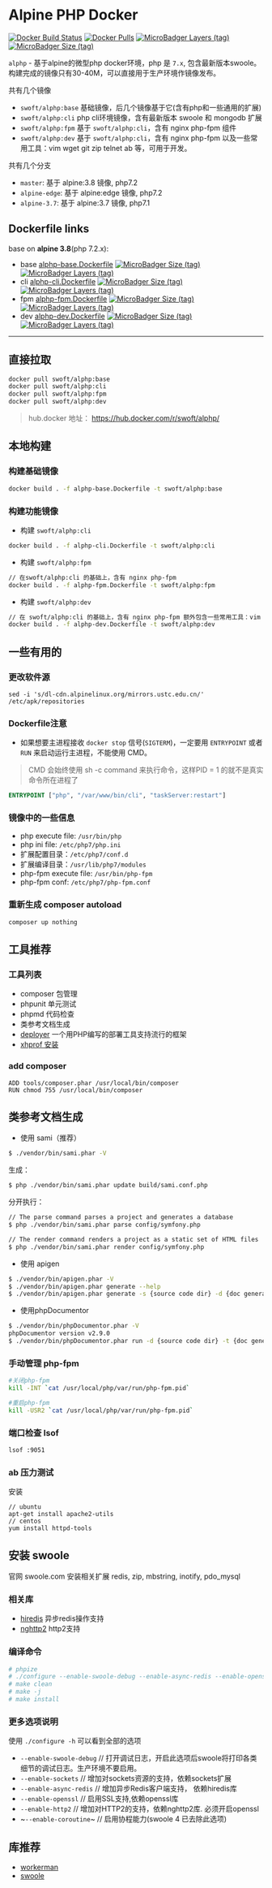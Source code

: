 # Alpine PHP Docker

[![Docker Build Status](https://img.shields.io/docker/build/swoft/alphp.svg)](https://hub.docker.com/r/swoft/alphp/) [![Docker Pulls](https://img.shields.io/docker/pulls/swoft/alphp.svg)](https://hub.docker.com/r/swoft/alphp/) [![MicroBadger Layers (tag)](https://img.shields.io/microbadger/layers/swoft/alphp/cli.svg)](https://hub.docker.com/r/swoft/alphp/) [![MicroBadger Size (tag)](https://img.shields.io/microbadger/image-size/swoft/alphp/cli.svg)](https://hub.docker.com/r/swoft/alphp/tags/)

`alphp` - 基于alpine的微型php docker环境，php 是 `7.x`, 包含最新版本swoole。
构建完成的镜像只有30-40M，可以直接用于生产环境作镜像发布。

共有几个镜像

- `swoft/alphp:base` 基础镜像，后几个镜像基于它(含有php和一些通用的扩展)
- `swoft/alphp:cli` php cli环境镜像，含有最新版本 swoole 和 mongodb 扩展
- `swoft/alphp:fpm` 基于 `swoft/alphp:cli`，含有 nginx php-fpm 组件
- `swoft/alphp:dev` 基于 `swoft/alphp:cli`，含有 nginx php-fpm 以及一些常用工具：vim wget git zip telnet ab 等，可用于开发。

共有几个分支

- `master`: 基于 alpine:3.8 镜像, php7.2
- `alpine-edge`: 基于 alpine:edge 镜像, php7.2
- `alpine-3.7`: 基于 alpine:3.7 镜像, php7.1

## Dockerfile links

base on **alpine 3.8**(php 7.2.x):

- base [alphp-base.Dockerfile](https://github.com/swoft-cloud/alphp/blob/master/alphp-base.Dockerfile) [![MicroBadger Size (tag)](https://img.shields.io/microbadger/image-size/swoft/alphp/base.svg)](https://hub.docker.com/r/swoft/alphp/tags/) [![MicroBadger Layers (tag)](https://img.shields.io/microbadger/layers/swoft/alphp/base.svg)](https://hub.docker.com/r/swoft/alphp/)
- cli [alphp-cli.Dockerfile](https://github.com/swoft-cloud/alphp/blob/master/alphp-cli.Dockerfile) [![MicroBadger Size (tag)](https://img.shields.io/microbadger/image-size/swoft/alphp/cli.svg)](https://hub.docker.com/r/swoft/alphp/tags/) [![MicroBadger Layers (tag)](https://img.shields.io/microbadger/layers/swoft/alphp/cli.svg)](https://hub.docker.com/r/swoft/alphp/)
- fpm [alphp-fpm.Dockerfile](https://github.com/swoft-cloud/alphp/blob/master/alphp-fpm.Dockerfile) [![MicroBadger Size (tag)](https://img.shields.io/microbadger/image-size/swoft/alphp/fpm.svg)](https://hub.docker.com/r/swoft/alphp/tags/) [![MicroBadger Layers (tag)](https://img.shields.io/microbadger/layers/swoft/alphp/fpm.svg)](https://hub.docker.com/r/swoft/alphp/)
- dev [alphp-dev.Dockerfile](https://github.com/swoft-cloud/alphp/blob/master/alphp-dev.Dockerfile) [![MicroBadger Size (tag)](https://img.shields.io/microbadger/image-size/swoft/alphp/dev.svg)](https://hub.docker.com/r/swoft/alphp/tags/) [![MicroBadger Layers (tag)](https://img.shields.io/microbadger/layers/swoft/alphp/dev.svg)](https://hub.docker.com/r/swoft/alphp/)

---

[docker hub]: https://hub.docker.com/r/swoft/alphp/ "alphp on hub.docker"
[docker hub tags]: https://hub.docker.com/r/swoft/alphp/tags/ "alphp tag list"

## 直接拉取

```bash
docker pull swoft/alphp:base
docker pull swoft/alphp:cli
docker pull swoft/alphp:fpm
docker pull swoft/alphp:dev
```

> hub.docker 地址： https://hub.docker.com/r/swoft/alphp/

## 本地构建

### 构建基础镜像

```bash
docker build . -f alphp-base.Dockerfile -t swoft/alphp:base
```

### 构建功能镜像

- 构建 `swoft/alphp:cli`

```bash
docker build . -f alphp-cli.Dockerfile -t swoft/alphp:cli
```

- 构建 `swoft/alphp:fpm`

```bash
// 在swoft/alphp:cli 的基础上，含有 nginx php-fpm
docker build . -f alphp-fpm.Dockerfile -t swoft/alphp:fpm
```

- 构建 `swoft/alphp:dev`

```bash
// 在 swoft/alphp:cli 的基础上，含有 nginx php-fpm 额外包含一些常用工具：vim wget git zip telnet ab 等
docker build . -f alphp-dev.Dockerfile -t swoft/alphp:dev
```

## 一些有用的

### 更改软件源

```text
sed -i 's/dl-cdn.alpinelinux.org/mirrors.ustc.edu.cn/' /etc/apk/repositories
```

### Dockerfile注意

- 如果想要主进程接收 `docker stop` 信号(`SIGTERM`)，一定要用 `ENTRYPOINT` 或者 `RUN` 来启动运行主进程，不能使用 CMD。

> CMD 会始终使用 sh -c command 来执行命令，这样PID = 1 的就不是真实命令所在进程了

```dockerfile
ENTRYPOINT ["php", "/var/www/bin/cli", "taskServer:restart"]
```

### 镜像中的一些信息

- php execute file: `/usr/bin/php`
- php ini file: `/etc/php7/php.ini`
- 扩展配置目录：`/etc/php7/conf.d`
- 扩展编译目录：`/usr/lib/php7/modules`
- php-fpm execute file: `/usr/bin/php-fpm`
- php-fpm conf: `/etc/php7/php-fpm.conf`

### 重新生成 composer autoload

```bash
composer up nothing
```

## 工具推荐

### 工具列表

- composer 包管理
- phpunit 单元测试
- phpmd 代码检查
- 类参考文档生成
- [deployer](https://deployer.org/releases/v4.0.1/deployer.phar) 一个用PHP编写的部署工具支持流行的框架
- [xhprof 安装](install-xhprof.md)

### add composer

```
ADD tools/composer.phar /usr/local/bin/composer
RUN chmod 755 /usr/local/bin/composer
```

## 类参考文档生成

- 使用 sami（推荐）

```bash
$ ./vendor/bin/sami.phar -V
```

生成：

```bash
$ php ./vendor/bin/sami.phar update build/sami.conf.php
```

分开执行：

```bash
// The parse command parses a project and generates a database
$ php ./vendor/bin/sami.phar parse config/symfony.php

// The render command renders a project as a static set of HTML files
$ php ./vendor/bin/sami.phar render config/symfony.php
```

- 使用 apigen

```bash
$ ./vendor/bin/apigen.phar -V
$ ./vendor/bin/apigen.phar generate --help
$ ./vendor/bin/apigen.phar generate -s {source code dir} -d {doc generate dir}
```

- 使用phpDocumentor

```bash
$ ./vendor/bin/phpDocumentor.phar -V
phpDocumentor version v2.9.0
$ ./vendor/bin/phpDocumentor.phar run -d {source code dir} -t {doc generate dir}
```

### 手动管理 php-fpm

```bash
#关闭php-fpm
kill -INT `cat /usr/local/php/var/run/php-fpm.pid`

#重启php-fpm
kill -USR2 `cat /usr/local/php/var/run/php-fpm.pid`
```

### 端口检查 lsof

```bash
lsof :9051
```

### ab 压力测试

安装

```
// ubuntu
apt-get install apache2-utils
// centos
yum install httpd-tools
```

## 安装 swoole

官网 swoole.com
安装相关扩展 redis, zip, mbstring, inotify, pdo_mysql

### 相关库

- [hiredis](https://github.com/redis/hiredis) 异步redis操作支持
- [nghttp2](https://github.com/tatsuhiro-t/nghttp2) http2支持

### 编译命令

```bash
# phpize
# ./configure --enable-swoole-debug --enable-async-redis --enable-openssl --enable-sockets --enable-coroutine --with-php-config=/usr/local/bin/php-config
# make clean
# make -j
# make install
```

### 更多选项说明

使用 `./configure -h` 可以看到全部的选项

- `--enable-swoole-debug`  // 打开调试日志，开启此选项后swoole将打印各类细节的调试日志。生产环境不要启用。
- `--enable-sockets`       // 增加对sockets资源的支持，依赖sockets扩展
- `--enable-async-redis`   // 增加异步Redis客户端支持， 依赖hiredis库
- `--enable-openssl`       // 启用SSL支持,依赖openssl库
- `--enable-http2`         // 增加对HTTP2的支持，依赖nghttp2库. 必须开启openssl
- ~`--enable-coroutine`~     // 启用协程能力(swoole 4 已去除此选项)

## 库推荐

- [workerman](https://github.com/walkor/workerman)
- [swoole](https://github.com/swoole/swoole-src)

